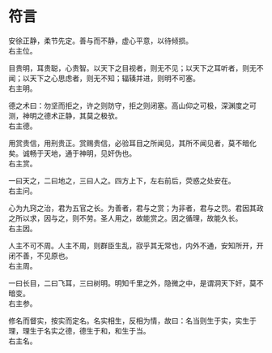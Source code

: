 # 符言
	
安徐正静，柔节先定。善与而不静，虚心平意，以待倾损。  
右主位。  

目贵明，耳贵聪，心贵智。以天下之目视者，则无不见；以天下之耳听者，则无不闻；以天下之心思虑者，则无不知；辐辏并进，则明不可塞。  
右主明。  

德之术曰：勿坚而拒之，许之则防守，拒之则闭塞。高山仰之可极，深渊度之可测，神明之德术正静，其莫之极欤。  
右主德。  

用赏贵信，用刑贵正。赏赐贵信，必验耳目之所闻见，其所不闻见者，莫不暗化矣。诚畅于天地，通于神明，见奸伪也。  
右主赏。  

一曰天之，二曰地之，三曰人之。四方上下，左右前后，荧惑之处安在。  
右主问。  

心为九窍之治，君为五官之长。为善者，君与之赏；为非者，君与之罚。君因其政之所以求，因与之，则不劳。圣人用之，故能赏之。因之循理，故能久长。  
右主因。  

人主不可不周。人主不周，则群臣生乱，寂乎其无常也，内外不通，安知所开，开闭不善，不见原也。  
右主周。  

一曰长目，二曰飞耳，三曰树明。明知千里之外，隐微之中，是谓洞天下奸，莫不暗变。  
右主参。  

修名而督实，按实而定名。名实相生，反相为情，故曰：名当则生于实，实生于理，理生于名实之德，德生于和，和生于当。  
右主名。  